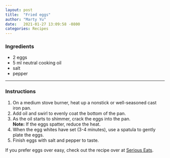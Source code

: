 ```yaml
---
layout: post
title:  "Fried eggs"
author: "Marty Yu"
date:   2021-01-27 13:09:58 -0800
categories: Recipes
---
```

### Ingredients
* 2 eggs
* 5 ml neutral cooking oil
* salt
* pepper

---

### Instructions
1. On a medium stove burner, heat up a nonstick or well-seasoned cast iron pan.
2. Add oil and swirl to evenly coat the bottom of the pan.
3. As the oil starts to shimmer, crack the eggs into the pan.  
**Note:** If the eggs spatter, reduce the heat.
4. When the egg whites have set (3-4 minutes), use a spatula to gently plate the eggs.
5. Finish eggs with salt and pepper to taste.

If you prefer eggs over easy, check out the recipe over at [Serious Eats].

[Serious Eats]: https://www.seriouseats.com/recipes/2017/07/classic-over-easy-fried-eggs-recipe.html
